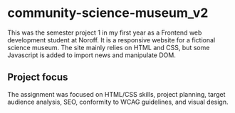 # community-science-museum_v2
This was the semester project 1 in my first year as a Frontend web development student at Noroff. It is a responsive website for a fictional science museum. The site mainly relies on HTML and CSS, but some Javascript is added to import news and manipulate DOM.

## Project focus
The assignment was focused on HTML/CSS skills, project planning, target audience analysis, SEO, conformity to WCAG guidelines, and visual design.
